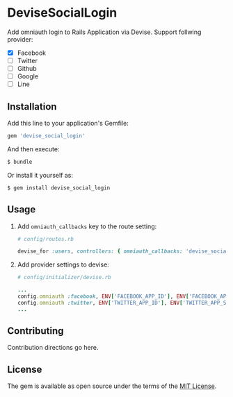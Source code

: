 # DeviseSocialLogin
Add omniauth login to Rails Application via Devise.
Support follwing provider:

- [x] Facebook
- [ ] Twitter
- [ ] Github
- [ ] Google
- [ ] Line

## Installation
Add this line to your application's Gemfile:

```ruby
gem 'devise_social_login'
```

And then execute:
```bash
$ bundle
```

Or install it yourself as:
```bash
$ gem install devise_social_login
```

## Usage
1. Add `omniauth_callbacks` key to the route setting:

    ```rb
    # config/routes.rb

    devise_for :users, controllers: { omniauth_callbacks: 'devise_social_login/omniauth_callbacks' }
    ```

2. Add provider settings to devise:

    ```rb
    # config/initializer/devise.rb

    ...
    config.omniauth :facebook, ENV['FACEBOOK_APP_ID'], ENV['FACEBOOK_APP_SECRET'], scope: 'email', callback_url: 'http://localhost:3000/users/auth/facebook/callback'
    config.omniauth :twitter, ENV['TWITTER_APP_ID'], ENV['TWITTER_APP_SECRET']
    ...
    ```

## Contributing
Contribution directions go here.

## License
The gem is available as open source under the terms of the [MIT License](http://opensource.org/licenses/MIT).
